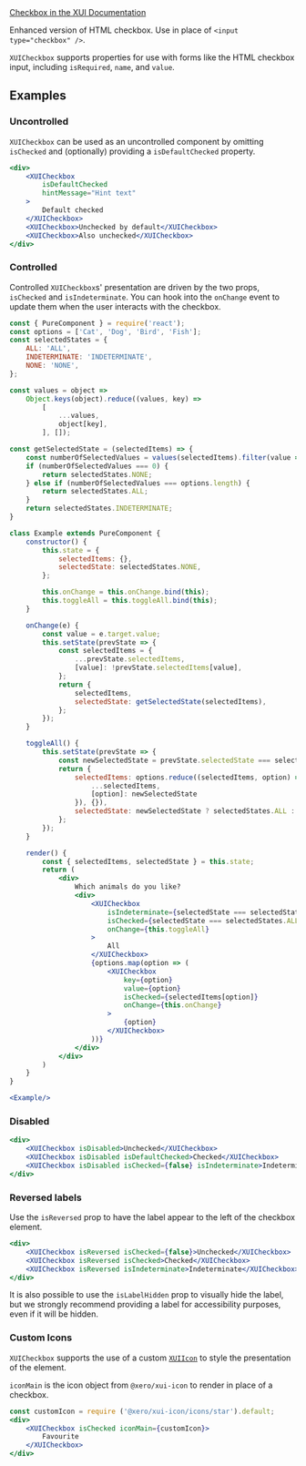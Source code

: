 <div class="xui-margin-vertical">
	<a href="../section-building-blocks-controls-checkbox.html" isDocLink>Checkbox in the XUI Documentation</a>
</div>

Enhanced version of HTML checkbox. Use in place of `<input type="checkbox" />`.

`XUICheckbox` supports properties for use with forms like the HTML checkbox input, including `isRequired`, `name`, and `value`.

## Examples

### Uncontrolled

`XUICheckbox` can be used as an uncontrolled component by omitting `isChecked` and (optionally) providing a `isDefaultChecked` property.

``` jsx
<div>
	<XUICheckbox
		isDefaultChecked
		hintMessage="Hint text"
	>
		Default checked
	</XUICheckbox>
	<XUICheckbox>Unchecked by default</XUICheckbox>
	<XUICheckbox>Also unchecked</XUICheckbox>
</div>
```

### Controlled

Controlled `XUICheckbox`s' presentation are driven by the two props, `isChecked` and `isIndeterminate`. You can hook into the `onChange` event to update them when the user interacts with the checkbox.

```jsx
const { PureComponent } = require('react');
const options = ['Cat', 'Dog', 'Bird', 'Fish'];
const selectedStates = {
	ALL: 'ALL',
	INDETERMINATE: 'INDETERMINATE',
	NONE: 'NONE',
};

const values = object =>
	Object.keys(object).reduce((values, key) =>
		[
			...values,
			object[key],
		], []);

const getSelectedState = (selectedItems) => {
	const numberOfSelectedValues = values(selectedItems).filter(value => value).length;
	if (numberOfSelectedValues === 0) {
		return selectedStates.NONE;
	} else if (numberOfSelectedValues === options.length) {
		return selectedStates.ALL;
	}
	return selectedStates.INDETERMINATE;
}

class Example extends PureComponent {
	constructor() {
		this.state = {
			selectedItems: {},
			selectedState: selectedStates.NONE,
		};

		this.onChange = this.onChange.bind(this);
		this.toggleAll = this.toggleAll.bind(this);
	}

	onChange(e) {
		const value = e.target.value;
		this.setState(prevState => {
			const selectedItems = {
				...prevState.selectedItems,
				[value]: !prevState.selectedItems[value],
			};
			return {
				selectedItems,
				selectedState: getSelectedState(selectedItems),
			};
		});
	}

	toggleAll() {
		this.setState(prevState => {
			const newSelectedState = prevState.selectedState === selectedStates.ALL ? false : true;
			return {
				selectedItems: options.reduce((selectedItems, option) => ({
					...selectedItems,
					[option]: newSelectedState
				}), {}),
				selectedState: newSelectedState ? selectedStates.ALL : selectedStates.NONE,
			};
		});
	}

	render() {
		const { selectedItems, selectedState } = this.state;
		return (
			<div>
				Which animals do you like?
				<div>
					<XUICheckbox
						isIndeterminate={selectedState === selectedStates.INDETERMINATE}
						isChecked={selectedState === selectedStates.ALL}
						onChange={this.toggleAll}
					>
						All
					</XUICheckbox>
					{options.map(option => (
						<XUICheckbox
							key={option}
							value={option}
							isChecked={selectedItems[option]}
							onChange={this.onChange}
						>
							{option}
						</XUICheckbox>
					))}
				</div>
			</div>
		)
	}
}

<Example/>
```

### Disabled

```jsx
<div>
	<XUICheckbox isDisabled>Unchecked</XUICheckbox>
	<XUICheckbox isDisabled isDefaultChecked>Checked</XUICheckbox>
	<XUICheckbox isDisabled isChecked={false} isIndeterminate>Indeterminate</XUICheckbox>
</div>
```

### Reversed labels

Use the `isReversed` prop to have the label appear to the left of the checkbox element.

```jsx
<div>
	<XUICheckbox isReversed isChecked={false}>Unchecked</XUICheckbox>
	<XUICheckbox isReversed isChecked>Checked</XUICheckbox>
	<XUICheckbox isReversed isIndeterminate>Indeterminate</XUICheckbox>
</div>
```

It is also possible to use the `isLabelHidden` prop to visually hide the label, but we strongly recommend providing a label for accessibility purposes, even if it will be hidden.

### Custom Icons

`XUICheckbox` supports the use of a custom [`XUIIcon`](#icon) to style the presentation of the element.

`iconMain` is the icon object from `@xero/xui-icon` to render in place of a checkbox.

```jsx
const customIcon = require ('@xero/xui-icon/icons/star').default;
<div>
	<XUICheckbox isChecked iconMain={customIcon}>
		Favourite
	</XUICheckbox>
</div>
```
